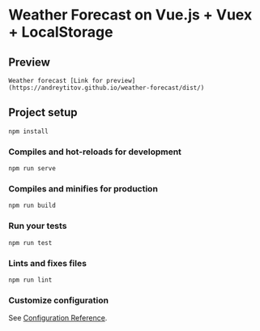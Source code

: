 # Weather Forecast on Vue.js + Vuex + LocalStorage

## Preview
```
Weather forecast [Link for preview](https://andreytitov.github.io/weather-forecast/dist/)
```

## Project setup
```
npm install
```

### Compiles and hot-reloads for development
```
npm run serve
```

### Compiles and minifies for production
```
npm run build
```

### Run your tests
```
npm run test
```

### Lints and fixes files
```
npm run lint
```

### Customize configuration
See [Configuration Reference](https://cli.vuejs.org/config/).
